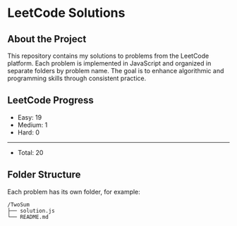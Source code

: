 # LeetCode Solutions

##  About the Project

This repository contains my solutions to problems from the LeetCode platform. Each problem is implemented in JavaScript and organized in separate folders by problem name. The goal is to enhance algorithmic and programming skills through consistent practice.


## LeetCode Progress
- Easy: 19
- Medium: 1
- Hard: 0
______________
- Total: 20

##  Folder Structure

Each problem has its own folder, for example:

```
/TwoSum
├── solution.js
└── README.md
```

